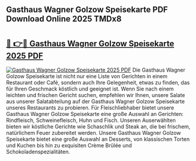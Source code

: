 ## Gasthaus Wagner Golzow Speisekarte PDF Download Online 2025 TMDx8

# <h2><a href="http://gca4dya.nevu.top/?p=Gasthaus+Wagner+Golzow+Speisekarte">🔗 👉🔴 Gasthaus Wagner Golzow Speisekarte 2025 PDF</a></h2>

[![Gasthaus Wagner Golzow Speisekarte 2025 PDF](https://i.imgur.com/dBaPXMq.png)](http://gca4dya.nevu.top/?p=Gasthaus+Wagner+Golzow+Speisekarte)
Die Gasthaus Wagner Golzow Speisekarte ist nicht nur eine Liste von Gerichten in einem Restaurant oder Café, sondern auch Ihre Gelegenheit, etwas zu finden, das für Ihren Geschmack köstlich und geeignet ist. Wenn Sie nach einem leichten und frischen Gericht suchen, empfehlen wir Ihnen, unsere Salate aus unserer Salatabteilung auf der Gasthaus Wagner Golzow Speisekarte unseres Restaurants zu probieren. Für Fleischliebhaber bietet unsere Gasthaus Wagner Golzow Speisekarte eine große Auswahl an Gerichten: Rindfleisch, Schweinefleisch, Huhn und Fisch. Unseren Auserwählten bieten wir köstliche Gerichte wie Schaschlik und Steak an, die bei frischem, natürlichem Feuer zubereitet werden. Unsere Gasthaus Wagner Golzow Speisekarte bietet eine große Auswahl an Desserts, von klassischen Torten und Kuchen bis hin zu exquisiten Crème Brûlée und Schokoladenspezialitäten.
